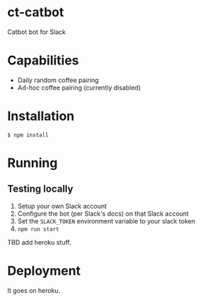 # ct-catbot
Catbot bot for Slack

# Capabilities

* Daily random coffee pairing
* Ad-hoc coffee pairing (currently disabled)

# Installation

```
$ npm install
```

# Running

## Testing locally

1. Setup your own Slack account
1. Configure the bot (per Slack's docs) on that Slack account
1. Set the `SLACK_TOKEN` environment variable to your slack token
1. `npm run start`

TBD add heroku stuff.

# Deployment

It goes on heroku.

